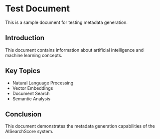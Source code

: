 # Test Document

This is a sample document for testing metadata generation.

## Introduction
This document contains information about artificial intelligence and machine learning concepts.

## Key Topics
- Natural Language Processing
- Vector Embeddings
- Document Search
- Semantic Analysis

## Conclusion
This document demonstrates the metadata generation capabilities of the AISearchScore system.
